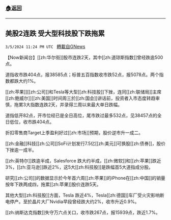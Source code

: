###  [:house:返回](README.md)
---


## 美股2连跌 受大型科技股下跌拖累
`3/5/2024 11:24 PM UTC ` [轉載自GNews](https://gnews.org/articles/2368531)

【Now新闻台】[[zh:华尔街]]股市连跌2天，其中[[zh:道琼斯指数]]曾经跌逾500点。

道指收市跌404点，报38585点；标普五百指数收市跌52点，报5078点。两个指数都跌大约1%。

[[zh:苹果]][[zh:公司]]和Tesla等大型[[zh:科技股]]下挫，连同[[zh:联储局]]主席[[zh:鲍威尔]][[zh:美国]]时间周三於[[zh:国会]]讲话前，投资者入市态度转趋审慎，拖累3大指数连跌2天，并录得三周以来最大单日跌幅。

道指低开82点，开市位经已是全日高位，尾市跌过最多532点，见38457点的全日低位，收市跌404点。

折扣零售商Target上季盈利好过[[zh:市场]]预期，股价逆市升一成二。

[[zh:金融]]科技[[zh:公司]]SoFi计划发行7.5亿[[zh:美元]]可换股[[zh:债券]]，股价下挫逾一成半。

[[zh:英特尔]]跌逾半成，Salesforce 跌大约半成，[[zh:微软]]和[[zh:苹果]]跌近3%，[[zh:亚马逊]]跌近2%，这5大[[zh:科技股]]是跌幅首5大道指成分股。

研究[[zh:公司]]的数据显示於今年首六周[[zh:苹果]]的iPhone在[[zh:中国]]的销量按年下跌两成四，拖累[[zh:苹果]]股价连跌5天。

其他大型[[zh:科技股]]方面，Tesla 跌近4%，Tesla[[zh:德国]]车厂受火灾影响断电停产。至於晶片大厂Nvidia早段曾经跌大约2%，收市升近0.9%。

[[zh:纳斯达克指数]]失守万六点关口，收市跌267点，报15939点，跌近1.7%。
